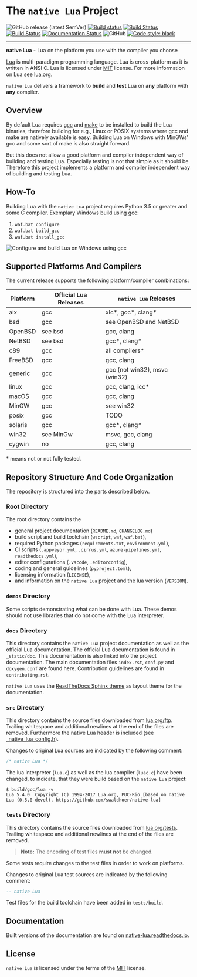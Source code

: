# The ``native Lua`` Project

![GitHub release (latest SemVer)](https://img.shields.io/github/v/release/swaldhoer/native-lua)
[![Build status](https://ci.appveyor.com/api/projects/status/1gtcdi6wslxx3d6u?svg=true)](https://ci.appveyor.com/project/swaldhoer/native-lua)
[![Build Status](https://api.cirrus-ci.com/github/swaldhoer/native-lua.svg)](https://cirrus-ci.com/github/swaldhoer/native-lua)
[![Build Status](https://dev.azure.com/stefanwaldhoer/native-lua/_apis/build/status/swaldhoer.native-lua?branchName=master)](https://dev.azure.com/stefanwaldhoer/native-lua/_build/latest?definitionId=1&branchName=master)
[![Documentation Status](https://readthedocs.org/projects/native-lua/badge/?version=latest)](https://native-lua.readthedocs.io/en/latest/?badge=latest)
![GitHub](https://img.shields.io/github/license/swaldhoer/native-lua)
[![Code style: black](https://img.shields.io/badge/code%20style-black-000000.svg)](https://github.com/psf/black)

---

**native Lua** - Lua on the platform you use with the compiler you choose

[Lua](https://www.lua.org/) is multi-paradigm programming language. Lua is
cross-platform as it is written in ANSI C. Lua is licensed under
[MIT](https://www.lua.org/manual/5.4/readme.html#license) license. For more
information on Lua see [lua.org](https://www.lua.org).

`native Lua` delivers a framework to **build** and **test** Lua on **any**
platform with **any** compiler.

## Overview

By default Lua requires [gcc](https://gcc.gnu.org/) and
[make](https://www.gnu.org/software/make/) to be installed to build the
Lua binaries, therefore building for e.g., Linux or POSIX systems where gcc and
make are natively available is easy. Building Lua on Windows with MinGWs' gcc
and some sort of make is also straight forward.

But this does not allow a good platform and compiler independent way of
building and testing Lua. Especially testing is not that simple as it should
be. Therefore this project implements a platform and compiler independent way
of building and testing Lua.

## How-To

Building Lua with the `native Lua` project requires Python 3.5 or greater and
some C compiler. Exemplary Windows build using gcc:

1. ``waf.bat configure``
1. ``waf.bat build_gcc``
1. ``waf.bat install_gcc``

![Configure and build Lua on Windows using gcc](docs/_static/basic-cmds.gif)

## Supported Platforms And Compilers

The current release supports the following platform/compiler combinations:

| Platform | Official Lua Releases | `native Lua` Releases         |
| -------- | --------------------- | ----------------------------- |
| aix      | gcc                   | xlc*, gcc*, clang*            |
| bsd      | gcc                   | see OpenBSD and NetBSD        |
| OpenBSD  | see bsd               | gcc, clang                    |
| NetBSD   | see bsd               | gcc*, clang*                  |
| c89      | gcc                   | all compilers*                |
| FreeBSD  | gcc                   | gcc, clang                    |
| generic  | gcc                   | gcc (not win32), msvc (win32) |
| linux    | gcc                   | gcc, clang, icc*              |
| macOS    | gcc                   | gcc, clang                    |
| MinGW    | gcc                   | see win32                     |
| posix    | gcc                   | TODO                          |
| solaris  | gcc                   | gcc*, clang*                  |
| win32    | see MinGw             | msvc, gcc, clang              |
| cygwin   | no                    | gcc, clang                    |

\* means not or not fully tested.

## Repository Structure And Code Organization

The repository is structured into the parts described below.

### Root Directory

The root directory contains the

- general project documentation (``README.md``, ``CHANGELOG.md``)
- build script and build toolchain (``wscript``, ``waf``, ``waf.bat``),
- required Python packages (``requirements.txt``, ``environment.yml``),
- CI scripts (``.appveyor.yml``, ``.cirrus.yml``, ``azure-pipelines.yml``,
  ``readthedocs.yml``),
- editor configurations (``.vscode``, ``.editorconfig``),
- coding and general guidelines (``pyproject.toml``),
- licensing information (``LICENSE``),
- and information on the ``native Lua`` project and the lua version
  (``VERSION``).

### ``demos`` Directory

Some scripts demonstrating what can be done with Lua. These demos should not
use libraries that do not come with the Lua interpreter.

### ``docs`` Directory

This directory contains the `native Lua` project documentation as well as the
official Lua documentation. The official Lua documentation is found in
``_static/doc``. This documentation is also linked into the project
documentation. The main documentation files ``index.rst``, ``conf.py`` and
``doxygen.conf`` are found here. Contribution guidelines are found in
``contributing.rst``.

`native Lua` uses the
[ReadTheDocs Sphinx theme](https://github.com/readthedocs/sphinx_rtd_theme) as
layout theme for the documentation.

### ``src`` Directory

This directory contains the source files downloaded from
[lua.org/ftp](https://www.lua.org/ftp/#source). Trailing whitespace and
additional newlines at the end of the files are removed. Furthermore the native
Lua header is included
(see [_native_lua_config.h](src/_native_lua_config.h)).

Changes to original Lua sources are indicated by the following comment:

```c
/* native Lua */
```

The lua interpreter (``lua.c``) as well as the lua compiler (``luac.c``) have
been changed, to indicate, that they were build based on the `native Lua`
project:

```shell
$ build/gcc/lua -v
Lua 5.4.0  Copyright (C) 1994-2017 Lua.org, PUC-Rio [based on native Lua (0.5.0-devel), https://github.com/swaldhoer/native-lua]
```

### ``tests`` Directory

This directory contains the source files downloaded from
[lua.org/tests](https://www.lua.org/tests). Trailing whitespace and additional
newlines at the end of the files are removed.

> **Note:** The encoding of test files **must not** be changed.

Some tests require changes to the test files in order to work on platforms.

Changes to original Lua test sources are indicated by the following comment:

```lua
-- native Lua
```

Test files for the build toolchain have been added in ``tests/build``.

## Documentation

Built versions of the documentation are found on
[native-lua.readthedocs.io](https://native-lua.readthedocs.io/en/latest/).

## License

`native Lua` is licensed under the terms of the [MIT](LICENSE) license.
